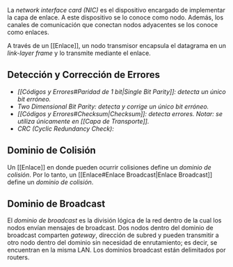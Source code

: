 La *network interface card (NIC)* es el dispositivo encargado de implementar la capa de enlace. A este dispositivo se lo conoce como nodo. Además, los canales de comunicación que conectan nodos adyacentes se los conoce como enlaces.

A través de un [[Enlace]], un nodo transmisor encapsula el datagrama en un *link-layer frame* y lo transmite mediante el enlace.

## Detección y Corrección de Errores
- *[[Códigos y Errores#Paridad de 1 bit|Single Bit Parity]]: detecta un único bit erróneo.*
- *Two Dimensional Bit Parity: detecta y corrige un único bit erróneo.*
- *[[Códigos y Errores#Checksum|Checksum]]: detecta errores. Notar: se utiliza únicamente en [[Capa de Transporte]].*
- *CRC (Cyclic Redundancy Check):*

## Dominio de Colisión
Un [[Enlace]] en donde pueden ocurrir colisiones define un *dominio de colisión*. Por lo tanto,  un [[Enlace#Enlace Broadcast|Enlace Broadcast]] define un *dominio de colisión*.

## Dominio de Broadcast
El *dominio de broadcast* es la división lógica de la red dentro de la cual los nodos envían mensajes de broadcast. Dos nodos dentro del dominio de broadcast comparten *gateway*, dirección de subred y pueden transmitir a otro nodo dentro del dominio sin necesidad de enrutamiento; es decir, se encuentran en la misma LAN. Los dominios broadcast están delimitados por routers.



